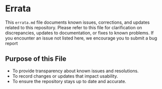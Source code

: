 # **Errata**

This `errata.md` file documents known issues, corrections, and updates related to this repository. Please refer to this file for clarification on discrepancies, updates to documentation, or fixes to known problems. If you encounter an issue not listed here, we encourage you to submit a bug report


## **Purpose of this File**
- To provide transparency about known issues and resolutions.
- To record changes or updates that impact usability.
- To ensure the repository stays up to date and accurate.


